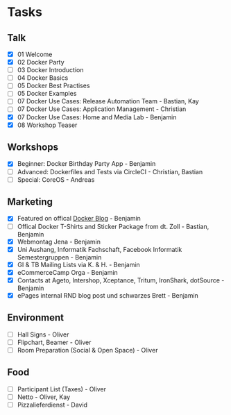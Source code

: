 
# Tasks

## Talk

- [x] 01 Welcome
- [x] 02 Docker Party
- [ ] 03 Docker Introduction
- [ ] 04 Docker Basics
- [ ] 05 Docker Best Practises
- [ ] 05 Docker Examples
- [ ] 07 Docker Use Cases: Release Automation Team - Bastian, Kay
- [ ] 07 Docker Use Cases: Application Management - Christian
- [x] 07 Docker Use Cases: Home and Media Lab - Benjamin
- [x] 08 Workshop Teaser

## Workshops

- [x] Beginner: Docker Birthday Party App - Benjamin
- [ ] Advanced: Dockerfiles and Tests via CircleCI - Christian, Bastian
- [ ] Special: CoreOS - Andreas

## Marketing

- [x] Featured on offical [Docker Blog](https://blog.docker.com/2016/04/docker-agenda-april) - Benjamin
- [ ] Offical Docker T-Shirts and Sticker Package from dt. Zoll - Bastian, Benjamin
- [x] Webmontag Jena - Benjamin
- [x] Uni Aushang, Informatik Fachschaft, Facebook Informatik Semestergruppen - Benjamin
- [x] GI & TB Mailing Lists via K. & H. - Benjamin
- [x] eCommerceCamp Orga - Benjamin
- [x] Contacts at Ageto, Intershop, Xceptance, Tritum, IronShark, dotSource - Benjamin
- [X] ePages internal RND blog post und schwarzes Brett - Benjamin

## Environment

- [ ] Hall Signs - Oliver
- [ ] Flipchart, Beamer - Oliver
- [ ] Room Preparation (Social & Open Space) - Oliver

## Food

- [ ] Participant List (Taxes) - Oliver
- [ ] Netto - Oliver, Kay
- [ ] Pizzalieferdienst - David
